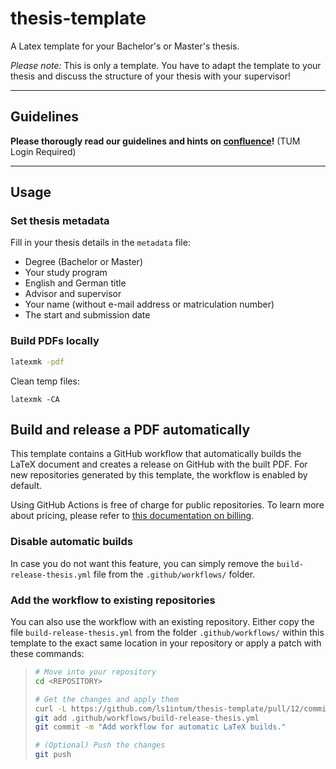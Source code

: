 # thesis-template
A Latex template for your Bachelor's or Master's thesis.

_Please note:_ This is only a template. You have to adapt the template to your thesis and discuss the structure of your thesis with your supervisor!

--- 
## Guidelines 

__Please thorougly read our guidelines and hints on [confluence](https://confluence.ase.in.tum.de/display/EduResStud/How+to+thesis)!__ (TUM Login Required) 

---

## Usage 
### Set thesis metadata 
Fill in your thesis details in the `metadata` file: 
* Degree (Bachelor or Master)
* Your study program
* English and German title
* Advisor and supervisor
* Your name (without e-mail address or matriculation number)
* The start and submission date

### Build PDFs locally 

```bash
latexmk -pdf
```

Clean temp files: 
```
latexmk -CA
```

## Build and release a PDF automatically

This template contains a GitHub workflow that automatically builds the LaTeX document and creates a release on GitHub with the built PDF.
For new repositories generated by this template, the workflow is enabled by default.

Using GitHub Actions is free of charge for public repositories.
To learn more about pricing, please refer to [this documentation on billing](https://docs.github.com/en/billing/managing-billing-for-github-actions/about-billing-for-github-actions).

### Disable automatic builds

In case you do not want this feature, you can simply remove the `build-release-thesis.yml` file from the `.github/workflows/` folder.

### Add the workflow to existing repositories

You can also use the workflow with an existing repository.
Either copy the file `build-release-thesis.yml` from the folder `.github/workflows/` within this template to the exact same location in your repository or apply a patch with these commands:

>
> ```bash
> # Move into your repository
> cd <REPOSITORY>
>
> # Get the changes and apply them
> curl -L https://github.com/ls1intum/thesis-template/pull/12/commits/0679ed5d48e361edf2866b02f39832e6552d0033.patch | git apply
> git add .github/workflows/build-release-thesis.yml
> git commit -m "Add workflow for automatic LaTeX builds."
> 
> # (Optional) Push the changes
> git push
> ```
